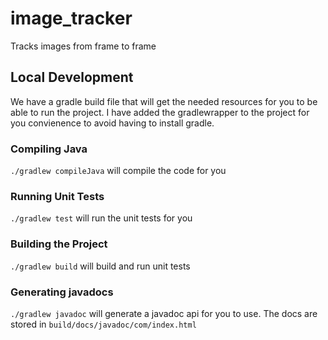 # image_tracker
Tracks images from frame to frame

## Local Development

We have a gradle build file that will get the needed resources for
you to be able to run the project. I have added the gradlewrapper to the 
project for you convienence to avoid having to install gradle.

### Compiling Java
`./gradlew compileJava` will compile the code for you

### Running Unit Tests
`./gradlew test` will run the unit tests for you

### Building the Project
`./gradlew build` will build and run unit tests

### Generating javadocs
`./gradlew javadoc` will generate a javadoc api for you to use.
The docs are stored in `build/docs/javadoc/com/index.html`
